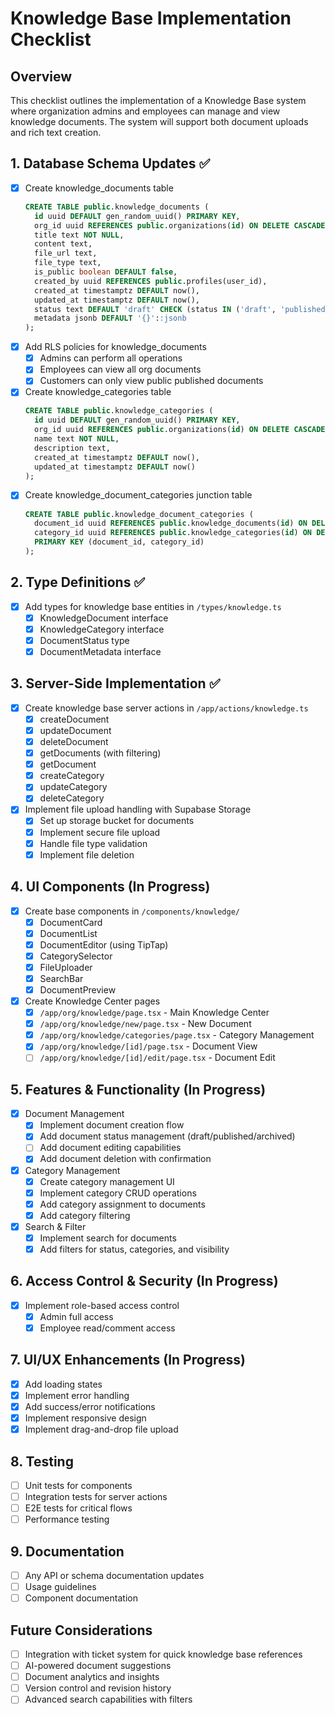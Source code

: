 # Knowledge Base Implementation Checklist

## Overview
This checklist outlines the implementation of a Knowledge Base system where organization admins and employees can manage and view knowledge documents. The system will support both document uploads and rich text creation.

## 1. Database Schema Updates ✅
- [x] Create knowledge_documents table
  ```sql
  CREATE TABLE public.knowledge_documents (
    id uuid DEFAULT gen_random_uuid() PRIMARY KEY,
    org_id uuid REFERENCES public.organizations(id) ON DELETE CASCADE,
    title text NOT NULL,
    content text,
    file_url text,
    file_type text,
    is_public boolean DEFAULT false,
    created_by uuid REFERENCES public.profiles(user_id),
    created_at timestamptz DEFAULT now(),
    updated_at timestamptz DEFAULT now(),
    status text DEFAULT 'draft' CHECK (status IN ('draft', 'published', 'archived')),
    metadata jsonb DEFAULT '{}'::jsonb
  );
  ```
- [x] Add RLS policies for knowledge_documents
  - [x] Admins can perform all operations
  - [x] Employees can view all org documents
  - [x] Customers can only view public published documents
- [x] Create knowledge_categories table
  ```sql
  CREATE TABLE public.knowledge_categories (
    id uuid DEFAULT gen_random_uuid() PRIMARY KEY,
    org_id uuid REFERENCES public.organizations(id) ON DELETE CASCADE,
    name text NOT NULL,
    description text,
    created_at timestamptz DEFAULT now(),
    updated_at timestamptz DEFAULT now()
  );
  ```
- [x] Create knowledge_document_categories junction table
  ```sql
  CREATE TABLE public.knowledge_document_categories (
    document_id uuid REFERENCES public.knowledge_documents(id) ON DELETE CASCADE,
    category_id uuid REFERENCES public.knowledge_categories(id) ON DELETE CASCADE,
    PRIMARY KEY (document_id, category_id)
  );
  ```

## 2. Type Definitions ✅
- [x] Add types for knowledge base entities in `/types/knowledge.ts`
  - [x] KnowledgeDocument interface
  - [x] KnowledgeCategory interface
  - [x] DocumentStatus type
  - [x] DocumentMetadata interface

## 3. Server-Side Implementation ✅
- [x] Create knowledge base server actions in `/app/actions/knowledge.ts`
  - [x] createDocument
  - [x] updateDocument
  - [x] deleteDocument
  - [x] getDocuments (with filtering)
  - [x] getDocument
  - [x] createCategory
  - [x] updateCategory
  - [x] deleteCategory
- [x] Implement file upload handling with Supabase Storage
  - [x] Set up storage bucket for documents
  - [x] Implement secure file upload
  - [x] Handle file type validation
  - [x] Implement file deletion

## 4. UI Components (In Progress)
- [x] Create base components in `/components/knowledge/`
  - [x] DocumentCard
  - [x] DocumentList
  - [x] DocumentEditor (using TipTap)
  - [x] CategorySelector
  - [x] FileUploader
  - [x] SearchBar
  - [x] DocumentPreview
- [x] Create Knowledge Center pages
  - [x] `/app/org/knowledge/page.tsx` - Main Knowledge Center
  - [x] `/app/org/knowledge/new/page.tsx` - New Document
  - [x] `/app/org/knowledge/categories/page.tsx` - Category Management
  - [x] `/app/org/knowledge/[id]/page.tsx` - Document View
  - [ ] `/app/org/knowledge/[id]/edit/page.tsx` - Document Edit

## 5. Features & Functionality (In Progress)
- [x] Document Management
  - [x] Implement document creation flow
  - [x] Add document status management (draft/published/archived)
  - [ ] Add document editing capabilities
  - [x] Add document deletion with confirmation

- [x] Category Management
  - [x] Create category management UI
  - [x] Implement category CRUD operations
  - [x] Add category assignment to documents
  - [x] Add category filtering

- [x] Search & Filter
  - [x] Implement search for documents
  - [x] Add filters for status, categories, and visibility

## 6. Access Control & Security (In Progress)
- [x] Implement role-based access control
  - [x] Admin full access
  - [x] Employee read/comment access

## 7. UI/UX Enhancements (In Progress)
- [x] Add loading states
- [x] Implement error handling
- [x] Add success/error notifications
- [x] Implement responsive design
- [x] Implement drag-and-drop file upload

## 8. Testing
- [ ] Unit tests for components
- [ ] Integration tests for server actions
- [ ] E2E tests for critical flows
- [ ] Performance testing

## 9. Documentation
- [ ] Any API or schema documentation updates
- [ ] Usage guidelines
- [ ] Component documentation

## Future Considerations
- [ ] Integration with ticket system for quick knowledge base references
- [ ] AI-powered document suggestions
- [ ] Document analytics and insights
- [ ] Version control and revision history
- [ ] Advanced search capabilities with filters 